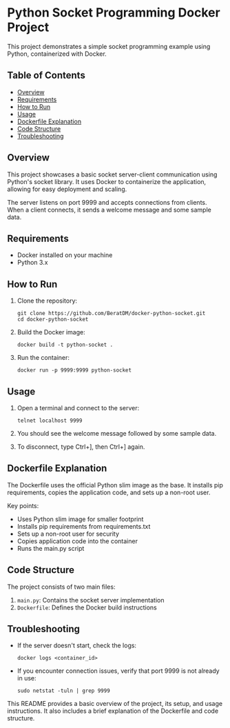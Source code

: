 
# Python Socket Programming Docker Project

This project demonstrates a simple socket programming example using Python, containerized with Docker.

## Table of Contents
- [Overview](#overview)
- [Requirements](#requirements)
- [How to Run](#how-to-run)
- [Usage](#usage)
- [Dockerfile Explanation](#dockerfile-explanation)
- [Code Structure](#code-structure)
- [Troubleshooting](#troubleshooting)

## Overview

This project showcases a basic socket server-client communication using Python's socket library. It uses Docker to containerize the application, allowing for easy deployment and scaling.

The server listens on port 9999 and accepts connections from clients. When a client connects, it sends a welcome message and some sample data.

## Requirements

- Docker installed on your machine
- Python 3.x

## How to Run

1. Clone the repository:
   ```
   git clone https://github.com/BeratDM/docker-python-socket.git
   cd docker-python-socket
   ```

2. Build the Docker image:
   ```
   docker build -t python-socket .
   ```

3. Run the container:
   ```
   docker run -p 9999:9999 python-socket
   ```

## Usage

1. Open a terminal and connect to the server:
   ```
   telnet localhost 9999
   ```

2. You should see the welcome message followed by some sample data.

3. To disconnect, type Ctrl+], then Ctrl+] again.

## Dockerfile Explanation

The Dockerfile uses the official Python slim image as the base. It installs pip requirements, copies the application code, and sets up a non-root user.

Key points:
- Uses Python slim image for smaller footprint
- Installs pip requirements from requirements.txt
- Sets up a non-root user for security
- Copies application code into the container
- Runs the main.py script

## Code Structure

The project consists of two main files:

1. `main.py`: Contains the socket server implementation
2. `Dockerfile`: Defines the Docker build instructions

## Troubleshooting

- If the server doesn't start, check the logs:
  ```
  docker logs <container_id>
  ```

- If you encounter connection issues, verify that port 9999 is not already in use:
  ```
  sudo netstat -tuln | grep 9999
  ```

This README provides a basic overview of the project, its setup, and usage instructions. It also includes a brief explanation of the Dockerfile and code structure.